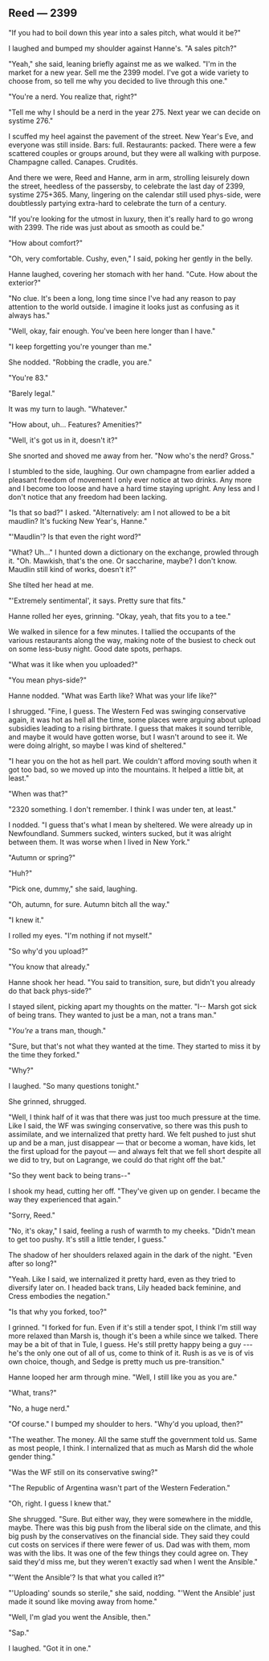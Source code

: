 ## Reed — 2399

"If you had to boil down this year into a sales pitch, what would it be?"

I laughed and bumped my shoulder against Hanne's. "A sales pitch?"

"Yeah," she said, leaning briefly against me as we walked. "I'm in the market for a new year. Sell me the 2399 model. I've got a wide variety to choose from, so tell me why you decided to live through this one."

"You're a nerd. You realize that, right?"

"Tell me why I should be a nerd in the year 275. Next year we can decide on systime 276."

I scuffed my heel against the pavement of the street. New Year's Eve, and everyone was still inside. Bars: full. Restaurants: packed. There were a few scattered couples or groups around, but they were all walking with purpose. Champagne called. Canapes. Crudités.

And there we were, Reed and Hanne, arm in arm, strolling leisurely down the street, heedless of the passersby, to celebrate the last day of 2399, systime 275+365. Many, lingering on the calendar still used phys-side, were doubtlessly partying extra-hard to celebrate the turn of a century.

"If you're looking for the utmost in luxury, then it's really hard to go wrong with 2399. The ride was just about as smooth as could be."

"How about comfort?"

"Oh, very comfortable. Cushy, even," I said, poking her gently in the belly.

Hanne laughed, covering her stomach with her hand. "Cute. How about the exterior?"

"No clue. It's been a long, long time since I've had any reason to pay attention to the world outside. I imagine it looks just as confusing as it always has."

"Well, okay, fair enough. You've been here longer than I have."

"I keep forgetting you're younger than me."

She nodded. "Robbing the cradle, you are."

"You're 83."

"Barely legal."

It was my turn to laugh. "Whatever."

"How about, uh... Features? Amenities?"

"Well, it's got us in it, doesn't it?"

She snorted and shoved me away from her. "Now who's the nerd? Gross."

I stumbled to the side, laughing. Our own champagne from earlier added a pleasant freedom of movement I only ever notice at two drinks. Any more and I become too loose and have a hard time staying upright. Any less and I don't notice that any freedom had been lacking.

"Is that so bad?" I asked. "Alternatively: am I not allowed to be a bit maudlin? It's fucking New Year's, Hanne."

"'Maudlin'? Is that even the right word?"

"What? Uh..." I hunted down a dictionary on the exchange, prowled through it. "Oh. Mawkish, that's the one. Or saccharine, maybe? I don't know. Maudlin still kind of works, doesn't it?"

She tilted her head at me.

"'Extremely sentimental', it says. Pretty sure that fits."

Hanne rolled her eyes, grinning. "Okay, yeah, that fits you to a tee."

We walked in silence for a few minutes. I tallied the occupants of the various restaurants along the way, making note of the busiest to check out on some less-busy night. Good date spots, perhaps.

"What was it like when you uploaded?"

"You mean phys-side?"

Hanne nodded. "What was Earth like? What was your life like?"

I shrugged. "Fine, I guess. The Western Fed was swinging conservative again, it was hot as hell all the time, some places were arguing about upload subsidies leading to a rising birthrate. I guess that makes it sound terrible, and maybe it would have gotten worse, but I wasn't around to see it. We were doing alright, so maybe I was kind of sheltered."

"I hear you on the hot as hell part. We couldn't afford moving south when it got too bad, so we moved up into the mountains. It helped a little bit, at least."

"When was that?"

"2320 something. I don't remember. I think I was under ten, at least."

I nodded. "I guess that's what I mean by sheltered. We were already up in Newfoundland. Summers sucked, winters sucked, but it was alright between them. It was worse when I lived in New York."

"Autumn or spring?"

"Huh?"

"Pick one, dummy," she said, laughing.

"Oh, autumn, for sure. Autumn bitch all the way."

"I knew it."

I rolled my eyes. "I'm nothing if not myself."

"So why'd you upload?"

"You know that already."

Hanne shook her head. "You said to transition, sure, but didn't you already do that back phys-side?"

I stayed silent, picking apart my thoughts on the matter. "I-- Marsh got sick of being trans. They wanted to just be a man, not a trans man."

"*You're* a trans man, though."

"Sure, but that's not what they wanted at the time. They started to miss it by the time they forked."

"Why?"

I laughed. "So many questions tonight."

She grinned, shrugged.

"Well, I think half of it was that there was just too much pressure at the time. Like I said, the WF was swinging conservative, so there was this push to assimilate, and we internalized that pretty hard. We felt pushed to just shut up and be a man, just disappear — that or become a woman, have kids, let the first upload for the payout — and always felt that we fell short despite all we did to try, but on Lagrange, we could do that right off the bat."

"So they went back to being trans--"

I shook my head, cutting her off. "They've given up on gender. I became the way they experienced that again."

"Sorry, Reed."

"No, it's okay," I said, feeling a rush of warmth to my cheeks. "Didn't mean to get too pushy. It's still a little tender, I guess."

The shadow of her shoulders relaxed again in the dark of the night. "Even after so long?"

"Yeah. Like I said, we internalized it pretty hard, even as they tried to diversify later on. I headed back trans, Lily headed back feminine, and Cress embodies the negation."

"Is that why you forked, too?"

I grinned. "I forked for fun. Even if it's still a tender spot, I think I'm still way more relaxed than Marsh is, though it's been a while since we talked. There may be a bit of that in Tule, I guess. He's still pretty happy being a guy --- he's the only one out of all of us, come to think of it. Rush is as ve is of vis own choice, though, and Sedge is pretty much us pre-transition."

Hanne looped her arm through mine. "Well, I still like you as you are."

"What, trans?"

"No, a huge nerd."

"Of course." I bumped my shoulder to hers. "Why'd you upload, then?"

"The weather. The money. All the same stuff the government told us. Same as most people, I think. I internalized that as much as Marsh did the whole gender thing."

"Was the WF still on its conservative swing?"

<!-- Check with Nat -->

"The Republic of Argentina wasn't part of the Western Federation."

"Oh, right. I guess I knew that."

She shrugged. "Sure. But either way, they were somewhere in the middle, maybe. There was this big push from the liberal side on the climate, and this big push by the conservatives on the financial side. They said they could cut costs on services if there were fewer of us. Dad was with them, mom was with the libs. It was one of the few things they could agree on. They said they'd miss me, but they weren't exactly sad when I went the Ansible."

"'Went the Ansible'? Is that what you called it?"

"'Uploading' sounds so sterile," she said, nodding. "'Went the Ansible' just made it sound like moving away from home."

"Well, I'm glad you went the Ansible, then."

"Sap."

I laughed. "Got it in one."

<!---->

